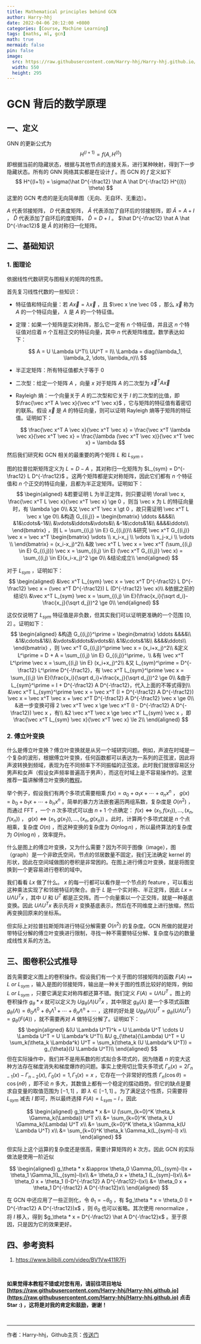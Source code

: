 ```yaml
---
title: Mathematical principles behind GCN
author: Harry-hhj
date: 2022-04-06 20:12:00 +0800
categories: [Course, Machine Learning]
tags: [maths, ml, gcn]
math: true
mermaid: false
pin: false
image:
  src: https://raw.githubusercontent.com/Harry-hhj/Harry-hhj.github.io/master/_posts/2022-04-07-Mathematical-principles-behind-GCN.assets/cover.jpg
  width: 550
  height: 295
---
```




# GCN 背后的数学原理

## 一、定义

GNN 的更新公式为
$$
H^{(l+1)} = f(A, H^{(l)})
$$
即根据当前的隐藏状态，根据与其他节点的连接关系，进行某种映射，得到下一步隐藏状态。所有的 GNN 网络其实都是在设计 $f$ 。而 GCN 的 $f$ 定义如下
$$
H^{(l+1)} = \sigma(\hat D^{-\frac12} \hat A \hat D^{-\frac12} H^{(l)} \theta)
$$
这里的 GCN 考虑的是无向简单图（无向、无自环、无重边）。

$A$ 代表邻接矩阵， $D$ 代表度矩阵， $\hat A$ 代表添加了自环后的邻接矩阵，即 $\hat A = A + I$ ， $\hat D$ 代表添加了自环后的度矩阵， $\hat D = D + I$ 。 $\hat D^{-\frac12} \hat A \hat D^{-\frac12}$ 是 $\hat A$ 的对称归一化矩阵。

## 二、基础知识

### 1. 图理论

依据线性代数研究与图相关的矩阵的性质。

首先复习线性代数的一些知识：

-   特征值和特征向量：若 $A \vec x = \lambda \vec x$ ，且 $\vec x \ne \vec 0$ ，那么 $\vec x$ 称为 $A$ 的一个特征向量， $\lambda$ 是 $A$ 的一个特征值。

-   定理：如果一个矩阵是实对称阵，那么它一定有 $n$ 个特征值，并且这 $n$ 个特征值对应着 $n$ 个互相正交的特征向量，其中 $n$ 代表矩阵维度。数学表达如下：
    
    
    $$
    A = U \Lambda U^T\\
    UU^T = I\\
    \Lambda = diag(\lambda_1, \lambda_2, \dots, \lambda_n)\\
    $$
    
    
-   半正定矩阵：所有特征值都大于等于 $0$ 

-   二次型：给定一个矩阵 $A$ ，向量 $x$ 对于矩阵 $A$ 的二次型为 $\vec x^T A \vec x$ 

-   Rayleigh 熵：一个向量关于 $A$  的二次型和它关于 $I$ 的二次型的比值，即 $\frac{\vec x^T A \vec x}{\vec x^T \vec x}$ ，它与矩阵的特征值有着密切的联系。假设 $\vec x$ 是 $A$ 的特征向量，则可以证明 Rayleigh 熵等于矩阵的特征值。证明如下：
    
    
    $$
    \frac{\vec x^T A \vec x}{\vec x^T \vec x} = \frac{\vec x^T \lambda \vec x}{\vec x^T \vec x} = \frac{\lambda (\vec x^T \vec x)}{\vec x^T \vec x} = \lambda
    $$



然后我们研究和 GCN 相关的最重要的两个矩阵 $L$ 和 $L_{sym}$ 。

图的拉普拉斯矩阵定义为 $L = D - A$ ，其对称归一化矩阵为 $L_{sym} = D^{-\frac12} L D^{-\frac12}$ 。这两个矩阵都是实对称矩阵，因此它们都有 $n$ 个特征值和 $n$ 个正交的特征向量，且都为半正定矩阵。证明如下：
$$
\begin{aligned}
&若要证明 L 为半正定阵，则只要证明 \forall \vec x, \frac{\vec x^T L \vec x}{\vec x^T \vec x} \ge 0 ，则当 \vec x 为 L 的特征向量时，有 \lambda \ge 0\\
&又 \vec x^T \vec x \gt 0 ，故只需证明 \vec x^T L \vec x \ge 0\\
&构造 G_{(i,j)} = 
\begin{bmatrix}
\ddots &&&&\\
&1&\cdots&-1&\\
&\vdots&\ddots&\vdots&\\
&-1&\cdots&1&\\
&&&&\ddots\\
\end{bmatrix}
，则 L = \sum_{(i,j) \in E} G_{(i,j)}\\
&研究 \vec x^T G_{(i,j)} \vec x = \vec x^T 
\begin{bmatrix}
\vdots \\ x_i-x_j \\ \vdots \\ x_j-x_i \\ \vdots \\
\end{bmatrix}
= (x_i-x_j)^2\\
&故 \vec x^T L \vec x = \vec x^T (\sum_{(i,j) \in E} G_{(i,j)}) \vec x = \sum_{(i,j) \in E} (\vec x^T G_{(i,j)} \vec x) = \sum_{(i,j) \in E}(x_i-x_j)^2 \ge 0\\
&结论成立\\
\end{aligned}
$$


对于 $L_{sym}$ ，证明如下：
$$
\begin{aligned}
&\vec x^T L_{sym} \vec x = \vec x^T D^{-\frac12} L D^{-\frac12} \vec x = (\vec x^T D^{-\frac12}) L (D^{-\frac12} \vec x)\\
&依据之前的结论\\
&\vec x^T L_{sym} \vec x = \sum_{(i,j) \in E}(\frac{x_i}{\sqrt d_i}-\frac{x_j}{\sqrt d_j})^2 \ge 0\\
\end{aligned}
$$


这仅仅说明了 $L_{sym}$ 特征值是非负数，但其实我们可以证明更准确的一个范围 $[0,2]$ 。证明如下：
$$
\begin{aligned}
&构造 G_{(i,j)}^\prime = 
\begin{bmatrix}
\ddots &&&&\\
&1&\cdots&1&\\
&\vdots&\ddots&\vdots&\\
&1&\cdots&1&\\
&&&&\ddots\\
\end{bmatrix}
，则 \vec x^T G_{(i,j)}^\prime \vec x  = (x_i+x_j)^2\\
&定义 L^\prime = D + A = \sum_{(i,j) \in E} G_{(i,j)}^\prime，\\
&有 \vec x^T L^\prime \vec x = \sum_{(i,j) \in E} (x_i+x_j)^2\\
&又 L_{sym}^\prime = D^{-\frac12} L^\prime D^{-\frac12}，有 \vec x^T L_{sym}^\prime \vec x = \sum_{(i,j) \in E}(\frac{x_i}{\sqrt d_i}+\frac{x_j}{\sqrt d_j})^2 \ge 0\\
&由于 L_{sym}^\prime = I + D^{-\frac12} A D^{-\frac12}，代入上面的不等式得到\\
&\vec x^T L_{sym}^\prime \vec x = \vec x^T (I + D^{-\frac12} A D^{-\frac12}) \vec x = \vec x^T \vec x + \vec x^T D^{-\frac12} A D^{-\frac12} \vec x  \ge 0\\
&进一步变换可得 2 \vec x^T \vec x \ge \vec x^T (I - D^{-\frac12} A D^{-\frac12}) \vec x ，有\\
&2 \vec x^T \vec x \ge \vec x^T L_{sym} \vec x ，即 \frac{\vec x^T L_{sym} \vec x}{\vec x^T \vec x} \le 2\\
\end{aligned}
$$



### 2. 傅立叶变换

什么是傅立叶变换？傅立叶变换就是从另一个域研究问题。例如，声波在时域是一个复杂的波形，根据傅立叶变换，任何函数都可以表达为一系列的正弦波，因此将声波转换到频域，表现为在不同频率下不同振幅的正弦波。此时我们就很容易区分男声和女声（假设女声频率普遍高于男声），而这在时域上是不容易操作的。这里推荐一篇讲解傅立叶变换的[教程](https://zhuanlan.zhihu.com/p/19763358)。

举个例子，假设我们有两个多项式需要相乘 $f(x) = a_0 + a_1x + \cdots + a_nx^n$ ， $g(x) = b_0 + b_1x + \cdots + b_nx^n$ 。简单的暴力方法嵌套遍历两组系数，复杂度是 $O(n^2)$ ，而通过 FFT ，一个 $n$ 次多项式可以由 $n+1$ 个点确定： $f(x) \Leftrightarrow (x_1, f(x_1)), \dots, (x_n, f(x_n))$ ， $g(x) \Leftrightarrow (x_1, g(x_1)), \dots, (x_n, g(x_n))$ 。此时，计算两个多项式就是 $n$ 个点相乘，复杂度 $O(n)$ ，而这种变换的复杂度为 $O(n \log n)$ ，所以最终算法的复杂度为 $O(n \log n)$ ，效率提升。

什么是图上的傅立叶变换，又为什么需要？因为不同于图像（image），图（graph）是一个非欧氏空间，节点的邻居数量不固定，我们无法确定 kernel 的形状，因此在空间域做图的卷积是非常困的。在图上进行傅立叶变换，就是将图变换到一个更容易进行卷积的域中。

我们看看 $Lx$ 做了什么。 $x$ 的每一行都可以看作是一个节点的 feature ，可以看出这种乘法实现了和邻居特征的聚合。由于 $L$ 是一个实对称、半正定阵，因此 $Lx = U \Lambda U^T x$ ，其中 $U$ 和 $U^T$ 都是正交阵。而一个向量乘以一个正交阵，就是一种基底变换。因此 $U \Lambda U^T x$ 表示先将 $x$ 变换基底表示，然后在不同维度上进行放缩，然后再变换回原来的坐标系。

但实际上对拉普拉斯矩阵进行特征分解需要 $O(n^2)$ 的复杂度。GCN 所做的就是对带特征分解的傅立叶变换进行限制，寻找一种不需要特征分解、复杂度与边的数量成线性关系的方法。



## 三、图卷积公式推导

首先需要定义图上的卷积操作。假设我们有一个关于图的邻接矩阵的函数 $F(A) \mapsto L~or~L_{sym}$ ，输入是图的邻接矩阵，输出是一种关于图的性质比较好的矩阵，例如 $L~or~L_{sym}$ ，只要它满足实对称阵都还算不错。我们定义 $F(A) = U \Lambda U^T$ 。图上的卷积操作 $g_\theta * x$ 就可以定义为 $U g_{\theta}(\Lambda) U^T x$ ，其中限定 $g_{\theta}(\lambda)$ 是一个多项式函数 $g_{\theta}(\Lambda) = \theta_0 \Lambda^0 + \theta_1 \Lambda^1 + \cdots + \theta_n \Lambda^n+ \cdots$ ，这样的好处是 $U g_{\theta}(\Lambda) U^T = g_{\theta}(U \Lambda U^T) = g_\theta(F(A))$ ，就不需要再对 $A$ 做特征分解了。证明如下：
$$
\begin{aligned}
&(U \Lambda U^T)^k = U \Lambda U^T \cdots U \Lambda U^T = U \Lambda^k U^T\\
&U g_{\theta}(\Lambda) U^T = U \sum_k(\theta_k \Lambda^k) U^T = \sum_k(\theta_k (U \Lambda^k U^T)) = g_{\theta}(U \Lambda U^T)\\
\end{aligned}
$$
但在实际操作中，我们并不是用系数的形式拟合多项式的，因为随着 $n$ 的变大这种方法存在梯度消失和梯度爆炸的问题。事实上使用切比雪夫多项式 $\Gamma_n(x) = 2\Gamma_{n-1}(x) - \Gamma_{n-2}(x),~\Gamma_0(x) = 1, \Gamma_1(x) = x$ ，它存在一个非常好的性质 $\Gamma_n(\cos \theta) = \cos(n\theta)$ ，即不论 $n$ 多大，其数值上都有一个稳定的摆动趋势。但它的缺点是要求自变量的取值范围为 $[-1,1]$ ，即 $\lambda \in [-1,1]$ 。为了满足这个性质，只需要将 $L_{sym}$ 减去 $I$ 即可，所以最终选择 $F(A) = L_{sym}-I$ 。因此


$$
\begin{aligned}
g_\theta * x
&= U (\sum_{k=0}^K \theta_k \Gamma_k(\Lambda)) U^T x\\
&= \sum_{k=0}^K \theta_k U \Gamma_k(\Lambda) U^T x\\
&= \sum_{k=0}^K \theta_k \Gamma_k(U \Lambda U^T) x\\
&= \sum_{k=0}^K \theta_k \Gamma_k(L_{sym}-I) x\\
\end{aligned}
$$


但实际上这个运算的复杂度还是很高，需要计算矩阵的 $k$ 次方。因此 GCN 的实际做法是使用一阶近似


$$
\begin{aligned}
g_\theta * x
&\approx \theta_0 \Gamma_0(L_{sym}-I)x + \theta_1 \Gamma_1(L_{sym}-I)x\\
&= \theta_0 x + \theta_1 (L_{sym}-I)x\\
&= \theta_0 x + \theta_1 (I-D^{-\frac12} A D^{-\frac12}-I)x\\
&= \theta_0 x + \theta_1 D^{-\frac12} A D^{-\frac12}x\\
\end{aligned}
$$


在 GCN 中还应用了一些正则化，令 $\theta_1 = -\theta_0$ ，有 $g_\theta * x = \theta_0 (I + D^{-\frac12} A D^{-\frac12})x$ ，则 $\theta_0$ 也可以省略。其次使用 renormalize ，将 $I$ 移入，得到 $g_\theta * x = D^{-\frac12} \hat A D^{-\frac12}x$ 。至于原因，只是因为它的效果更好。



## 四、参考资料

1.   https://www.bilibili.com/video/BV1Vw411R7Fj





<br/>

**如果觉得本教程不错或对您有用，请前往项目地址 [https://raw.githubusercontent.com/Harry-hhj/Harry-hhj.github.io](https://raw.githubusercontent.com/Harry-hhj/Harry-hhj.github.io) 点击 Star :) ，这将是对我的肯定和鼓励，谢谢！**

<br/>



---

作者：Harry-hhj，Github主页：[传送门](https://raw.githubusercontent.com/Harry-hhj)

